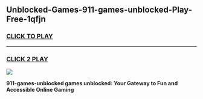 
## Unblocked-Games-911-games-unblocked-Play-Free-1qfjn
<h3>
<a href="https://premium76.site?title=911-games-unblocked&ref=21A">CLICK TO PLAY</a></h3>
<hr>

<h3>
<a href="https://premium76.site?title=911-games-unblocked&ref=21A">CLICK 2 PLAY</a>
  
</h3>

<a href="https://premium76.site?title=911-games-unblocked&ref=21A"><img src="https://clearcache.store/games.png"></a>


**911-games-unblocked games unblocked: Your Gateway to Fun and Accessible Online Gaming**
